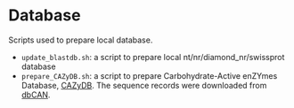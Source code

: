 # Database

Scripts used to prepare local database. 

* `update_blastdb.sh`: a script to prepare local nt/nr/diamond_nr/swissprot database
* `prepare_CAZyDB.sh`: a script to prepare Carbohydrate-Active enZYmes Database, [CAZyDB](http://www.cazy.org/). The sequence records were downloaded from [dbCAN](http://csbl.bmb.uga.edu/dbCAN/download.php). 
